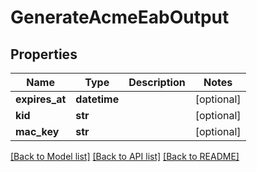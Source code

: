 # GenerateAcmeEabOutput

## Properties
Name | Type | Description | Notes
------------ | ------------- | ------------- | -------------
**expires_at** | **datetime** |  | [optional] 
**kid** | **str** |  | [optional] 
**mac_key** | **str** |  | [optional] 

[[Back to Model list]](../README.md#documentation-for-models) [[Back to API list]](../README.md#documentation-for-api-endpoints) [[Back to README]](../README.md)


